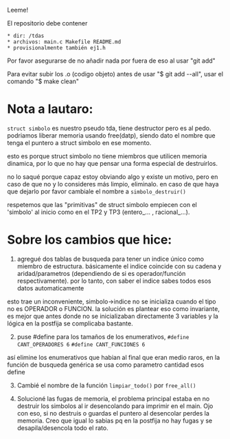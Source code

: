 Leeme!

El repositorio debe contener 

    * dir: /tdas
    * archivos: main.c Makefile README.md 
    * provisionalmente también ej1.h 

Por favor asegurarse de no añadir nada por fuera de eso al usar "git add"

Para evitar subir los .o (codigo objeto) antes de usar "$ git add --all", 
usar el comando "$ make clean"



# Nota a lautaro:  

`struct simbolo` es nuestro pseudo tda, tiene destructor pero es al pedo. 
podriamos liberar memoria usando free(datp), siendo dato el nombre
que tenga el puntero a struct simbolo en ese momento. 

esto es porque struct simbolo no tiene miembros que utilicen memoria 
dinamica, por lo que no hay que pensar una forma especial de destruirlos.

no lo saqué porque capaz estoy obviando algo y existe un motivo, pero en
caso de que no y lo consideres más limpio, eliminalo. en caso de que haya
que dejarlo por favor cambiale el nombre a `simbolo_destruir()`

respetemos que las "primitivas" de struct simbolo empiecen con el 'simbolo'
al inicio como en el TP2 y TP3 (entero_... , racional_...).



# Sobre los cambios que hice: 

1. agregué dos tablas de busqueda para tener un 
indice único como miembro de estructura. básicamente el indice coincide
con su cadena y aridad/parametros (dependiendo de si es operador/función
respectivamente). por lo tanto, con saber el indice sabes todos esos datos
automaticamente

esto trae un inconveniente, simbolo->indice no se inicializa cuando el tipo
no es OPERADOR o FUNCION. la solución es plantear eso como invariante, 
es mejor que antes donde no se inicializaban directamente 3 variables y 
la lógica en la postfija se complicaba bastante.

2. puse #define para los tamaños de los enumerativos,
`#define CANT_OPERADORES 6`
`#define CANT_FUNCIONES 6`

así elimine los enumerativos que habian al final que eran medio raros,
en la función de busqueda genérica se usa como parametro cantidad esos 
define

3. Cambié el nombre de la función `limpiar_todo()` por `free_all()`

4. Solucioné las fugas de memoria, el problema principal estaba en no 
destruir los simbolos al ir desencolando para imprimir en el main.
Ojo con eso, si no destruis o guardas el puntero al desencolar perdes
la memoria. Creo que igual lo sabias pq en la postfija no hay fugas
y se desapila/desencola todo el rato. 
